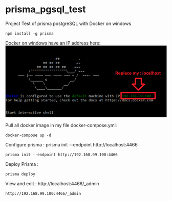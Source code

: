 # prisma_pgsql_test
Project Test of prisma postgreSQL with Docker on windows

```
npm install -g prisma
```

Docker on windows have an IP address here:
![](images/docker-on-windows.png)

Pull all docker image in my file docker-compose.yml:
```
docker-compose up -d
```

Configure prisma : prisma init --endpoint http://localhost:4466
```
prisma init --endpoint http://192.168.99.100:4466 
```

Deploy Prisma : 
```
prisma deploy
```

View and edit : http://localhost:4466/_admin
```
http://192.168.99.100:4466/_admin
```